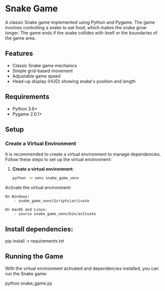 # Snake Game


A classic Snake game implemented using Python and Pygame. The game involves controlling a snake to eat food, which makes the snake grow longer. The game ends if the snake collides with itself or the boundaries of the game area.

## Features

- Classic Snake game mechanics
- Simple grid-based movement
- Adjustable game speed
- Head-up display (HUD) showing snake's position and length

## Requirements

- Python 3.6+
- Pygame 2.0.1+

## Setup

### Create a Virtual Environment

It is recommended to create a virtual environment to manage dependencies. Follow these steps to set up the virtual environment:

1. **Create a virtual environment**:

   ```sh
   python -m venv snake_game_venv

Activate the virtual environment:

    On Windows:
        - snake_game_venv\Scripts\activate

    On macOS and Linux:
        - source snake_game_venv/bin/activate

## Install dependencies:

pip install -r requirements.txt

## Running the Game

With the virtual environment activated and dependencies installed, you can run the Snake game:

python snake_game.py
